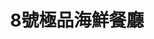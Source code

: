 ---
title: "8號極品海鮮餐廳"
description: "8號極品海鮮餐廳"
layout: shop
keywords:
  - 美食競賽
  - 台灣美食
  - 美食精選
datePublished: "2025-06-30"
dateModified: "2025-07-05"
city: "台北市"
district: "中山區"
address: "台北市中山區一江街8號"
phone: "0225235588"
geo: "25.05121954599453, 121.53139531601602"
google_map: "https://maps.app.goo.gl/7HosD4zrGgPbV7oG7"
footinder: "https://footinder.com.tw/%E5%8F%B0%E5%8C%97%E5%B8%82%E4%B8%AD%E5%B1%B1%E5%8D%80/8184/"
official: "https://www.premium-no8.com/"
award:
  - name: "500盤"
    year: "2024"
    entries:
      - dishes:
          - "白灼沙蝦"

---